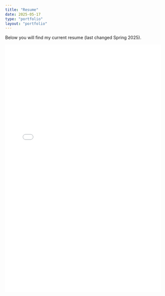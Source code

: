 ```yaml
---
title: "Resume"
date: 2025-05-17
type: "portfolio"
layout: "portfolio"
---
```


Below you will find my current resume (last changed Spring 2025).

<iframe src="/files/resume.pdf" width="100%" height="800px" style="border: none;"></iframe>
